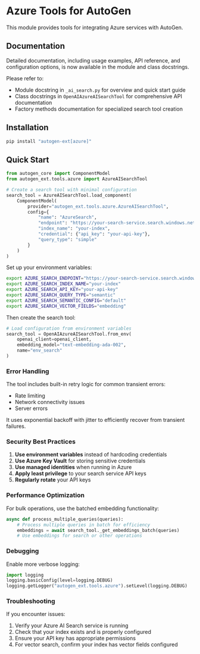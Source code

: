 # Azure Tools for AutoGen

This module provides tools for integrating Azure services with AutoGen.

## Documentation

Detailed documentation, including usage examples, API reference, and configuration options, is now available in the module and class docstrings.

Please refer to:

- Module docstring in `_ai_search.py` for overview and quick start guide
- Class docstrings in `OpenAIAzureAISearchTool` for comprehensive API documentation
- Factory methods documentation for specialized search tool creation

## Installation

```bash
pip install "autogen-ext[azure]"
```

## Quick Start

```python
from autogen_core import ComponentModel
from autogen_ext.tools.azure import AzureAISearchTool

# Create a search tool with minimal configuration
search_tool = AzureAISearchTool.load_component(
    ComponentModel(
        provider="autogen_ext.tools.azure.AzureAISearchTool",
        config={
            "name": "AzureSearch",
            "endpoint": "https://your-search-service.search.windows.net",
            "index_name": "your-index",
            "credential": {"api_key": "your-api-key"},
            "query_type": "simple"
        }
    )
)
```

Set up your environment variables:

```bash
export AZURE_SEARCH_ENDPOINT="https://your-search-service.search.windows.net"
export AZURE_SEARCH_INDEX_NAME="your-index"
export AZURE_SEARCH_API_KEY="your-api-key"
export AZURE_SEARCH_QUERY_TYPE="semantic"
export AZURE_SEARCH_SEMANTIC_CONFIG="default"
export AZURE_SEARCH_VECTOR_FIELDS="embedding"
```

Then create the search tool:

```python
# Load configuration from environment variables
search_tool = OpenAIAzureAISearchTool.from_env(
    openai_client=openai_client,
    embedding_model="text-embedding-ada-002",
    name="env_search"
)
```

### Error Handling

The tool includes built-in retry logic for common transient errors:

- Rate limiting
- Network connectivity issues
- Server errors

It uses exponential backoff with jitter to efficiently recover from transient failures.

### Security Best Practices

1. **Use environment variables** instead of hardcoding credentials
2. **Use Azure Key Vault** for storing sensitive credentials
3. **Use managed identities** when running in Azure
4. **Apply least privilege** to your search service API keys
5. **Regularly rotate** your API keys

### Performance Optimization

For bulk operations, use the batched embedding functionality:

```python
async def process_multiple_queries(queries):
    # Process multiple queries in batch for efficiency
    embeddings = await search_tool._get_embeddings_batch(queries)
    # Use embeddings for search or other operations
```

### Debugging

Enable more verbose logging:

```python
import logging
logging.basicConfig(level=logging.DEBUG)
logging.getLogger("autogen_ext.tools.azure").setLevel(logging.DEBUG)
```

### Troubleshooting

If you encounter issues:

1. Verify your Azure AI Search service is running
2. Check that your index exists and is properly configured
3. Ensure your API key has appropriate permissions
4. For vector search, confirm your index has vector fields configured 